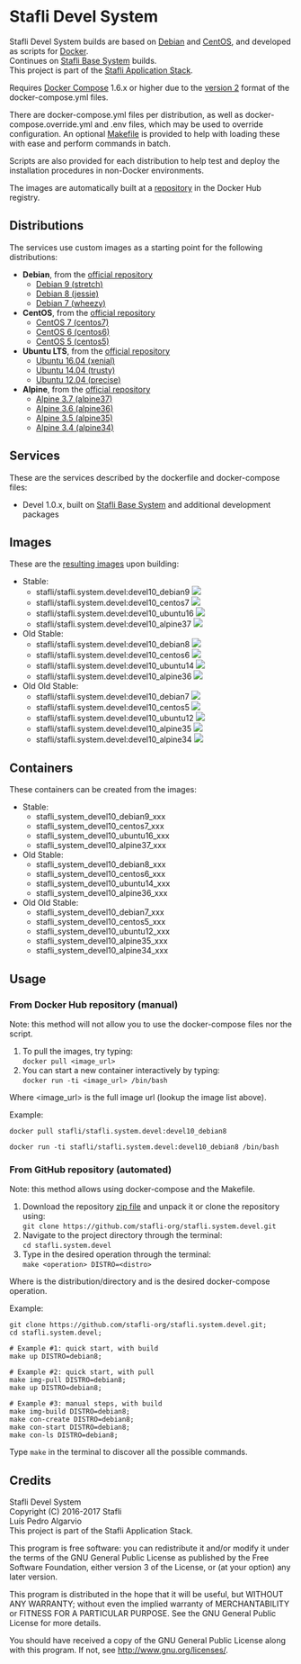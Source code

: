 # Stafli Devel System
Stafli Devel System builds are based on [Debian](https://www.debian.org) and [CentOS](https://www.centos.org), and developed as scripts for [Docker](https://www.docker.com).  
Continues on [Stafli Base System](https://github.com/stafli-org/stafli.system.base) builds.  
This project is part of the [Stafli Application Stack](https://github.com/stafli-org).

Requires [Docker Compose](https://docs.docker.com/compose) 1.6.x or higher due to the [version 2](https://docs.docker.com/compose/compose-file/#versioning) format of the docker-compose.yml files.

There are docker-compose.yml files per distribution, as well as docker-compose.override.yml and .env files, which may be used to override configuration.
An optional [Makefile](../../tree/master/Makefile) is provided to help with loading these with ease and perform commands in batch.

Scripts are also provided for each distribution to help test and deploy the installation procedures in non-Docker environments.

The images are automatically built at a [repository](https://hub.docker.com/r/stafli/stafli.system.devel) in the Docker Hub registry.

## Distributions
The services use custom images as a starting point for the following distributions:
- __Debian__, from the [official repository](https://hub.docker.com/_/debian)
  - [Debian 9 (stretch)](../../tree/master/debian9)
  - [Debian 8 (jessie)](../../tree/master/debian8)
  - [Debian 7 (wheezy)](../../tree/master/debian7)
- __CentOS__, from the [official repository](https://hub.docker.com/_/centos)
  - [CentOS 7 (centos7)](../../tree/master/centos7)
  - [CentOS 6 (centos6)](../../tree/master/centos6)
  - [CentOS 5 (centos5)](../../tree/master/centos5)
- __Ubuntu LTS__, from the [official repository](https://hub.docker.com/_/ubuntu)
  - [Ubuntu 16.04 (xenial)](../../tree/master/ubuntu16)
  - [Ubuntu 14.04 (trusty)](../../tree/master/ubuntu14)
  - [Ubuntu 12.04 (precise)](../../tree/master/ubuntu12)
- __Alpine__, from the [official repository](https://hub.docker.com/_/alpine)
  - [Alpine 3.7 (alpine37)](../../tree/master/alpine37)
  - [Alpine 3.6 (alpine36)](../../tree/master/alpine36)
  - [Alpine 3.5 (alpine35)](../../tree/master/alpine35)
  - [Alpine 3.4 (alpine34)](../../tree/master/alpine34)

## Services
These are the services described by the dockerfile and docker-compose files:
- Devel 1.0.x, built on [Stafli Base System](https://github.com/stafli-org/stafli.system.base) and additional development packages

## Images
These are the [resulting images](https://hub.docker.com/r/stafli/stafli.system.devel/tags) upon building:
- Stable:
  - stafli/stafli.system.devel:devel10_debian9     [![](https://images.microbadger.com/badges/image/stafli/stafli.system.devel:devel10_debian9.svg)](https://microbadger.com/images/stafli/stafli.system.devel:devel10_debian9 "Get your own image badge on microbadger.com")
  - stafli/stafli.system.devel:devel10_centos7      [![](https://images.microbadger.com/badges/image/stafli/stafli.system.devel:devel10_centos7.svg)](https://microbadger.com/images/stafli/stafli.system.devel:devel10_centos7 "Get your own image badge on microbadger.com")
  - stafli/stafli.system.devel:devel10_ubuntu16   [![](https://images.microbadger.com/badges/image/stafli/stafli.system.devel:devel10_ubuntu16.svg)](https://microbadger.com/images/stafli/stafli.system.devel:devel10_ubuntu16 "Get your own image badge on microbadger.com")
  - stafli/stafli.system.devel:devel10_alpine37    [![](https://images.microbadger.com/badges/image/stafli/stafli.system.devel:devel10_alpine37.svg)](https://microbadger.com/images/stafli/stafli.system.devel:devel10_alpine37 "Get your own image badge on microbadger.com")
- Old Stable:
  - stafli/stafli.system.devel:devel10_debian8     [![](https://images.microbadger.com/badges/image/stafli/stafli.system.devel:devel10_debian8.svg)](https://microbadger.com/images/stafli/stafli.system.devel:devel10_debian8 "Get your own image badge on microbadger.com")
  - stafli/stafli.system.devel:devel10_centos6      [![](https://images.microbadger.com/badges/image/stafli/stafli.system.devel:devel10_centos6.svg)](https://microbadger.com/images/stafli/stafli.system.devel:devel10_centos6 "Get your own image badge on microbadger.com")
  - stafli/stafli.system.devel:devel10_ubuntu14   [![](https://images.microbadger.com/badges/image/stafli/stafli.system.devel:devel10_ubuntu14.svg)](https://microbadger.com/images/stafli/stafli.system.devel:devel10_ubuntu14 "Get your own image badge on microbadger.com")
  - stafli/stafli.system.devel:devel10_alpine36    [![](https://images.microbadger.com/badges/image/stafli/stafli.system.devel:devel10_alpine36.svg)](https://microbadger.com/images/stafli/stafli.system.devel:devel10_alpine36 "Get your own image badge on microbadger.com")
- Old Old Stable:
  - stafli/stafli.system.devel:devel10_debian7      [![](https://images.microbadger.com/badges/image/stafli/stafli.system.devel:devel10_debian7.svg)](https://microbadger.com/images/stafli/stafli.system.devel:devel10_debian7 "Get your own image badge on microbadger.com")
  - stafli/stafli.system.devel:devel10_centos5      [![](https://images.microbadger.com/badges/image/stafli/stafli.system.devel:devel10_centos5.svg)](https://microbadger.com/images/stafli/stafli.system.devel:devel10_centos5 "Get your own image badge on microbadger.com")
  - stafli/stafli.system.devel:devel10_ubuntu12   [![](https://images.microbadger.com/badges/image/stafli/stafli.system.devel:devel10_ubuntu12.svg)](https://microbadger.com/images/stafli/stafli.system.devel:devel10_ubuntu12 "Get your own image badge on microbadger.com")
  - stafli/stafli.system.devel:devel10_alpine35     [![](https://images.microbadger.com/badges/image/stafli/stafli.system.devel:devel10_alpine35.svg)](https://microbadger.com/images/stafli/stafli.system.devel:devel10_alpine35 "Get your own image badge on microbadger.com")
  - stafli/stafli.system.devel:devel10_alpine34     [![](https://images.microbadger.com/badges/image/stafli/stafli.system.devel:devel10_alpine34.svg)](https://microbadger.com/images/stafli/stafli.system.devel:devel10_alpine34 "Get your own image badge on microbadger.com")

## Containers
These containers can be created from the images:
- Stable:
  - stafli_system_devel10_debian9_xxx
  - stafli_system_devel10_centos7_xxx
  - stafli_system_devel10_ubuntu16_xxx
  - stafli_system_devel10_alpine37_xxx
- Old Stable:
  - stafli_system_devel10_debian8_xxx
  - stafli_system_devel10_centos6_xxx
  - stafli_system_devel10_ubuntu14_xxx
  - stafli_system_devel10_alpine36_xxx
- Old Old Stable:
  - stafli_system_devel10_debian7_xxx
  - stafli_system_devel10_centos5_xxx
  - stafli_system_devel10_ubuntu12_xxx
  - stafli_system_devel10_alpine35_xxx
  - stafli_system_devel10_alpine34_xxx

## Usage

### From Docker Hub repository (manual)

Note: this method will not allow you to use the docker-compose files nor the script.

1. To pull the images, try typing:  
`docker pull <image_url>`
2. You can start a new container interactively by typing:  
`docker run -ti <image_url> /bin/bash`

Where <image_url> is the full image url (lookup the image list above).

Example:
```
docker pull stafli/stafli.system.devel:devel10_debian8

docker run -ti stafli/stafli.system.devel:devel10_debian8 /bin/bash
```

### From GitHub repository (automated)

Note: this method allows using docker-compose and the Makefile.

1. Download the repository [zip file](https://github.com/stafli-org/stafli.system.devel/archive/master.zip) and unpack it or clone the repository using:  
`git clone https://github.com/stafli-org/stafli.system.devel.git`
2. Navigate to the project directory through the terminal:  
`cd stafli.system.devel`
3. Type in the desired operation through the terminal:  
`make <operation> DISTRO=<distro>`

Where <distro> is the distribution/directory and <operation> is the desired docker-compose operation.

Example:
```
git clone https://github.com/stafli-org/stafli.system.devel.git;
cd stafli.system.devel;

# Example #1: quick start, with build
make up DISTRO=debian8;

# Example #2: quick start, with pull
make img-pull DISTRO=debian8;
make up DISTRO=debian8;

# Example #3: manual steps, with build
make img-build DISTRO=debian8;
make con-create DISTRO=debian8;
make con-start DISTRO=debian8;
make con-ls DISTRO=debian8;
```

Type `make` in the terminal to discover all the possible commands.

## Credits
Stafli Devel System  
Copyright (C) 2016-2017 Stafli  
Luís Pedro Algarvio  
This project is part of the Stafli Application Stack.

This program is free software: you can redistribute it and/or modify
it under the terms of the GNU General Public License as published by
the Free Software Foundation, either version 3 of the License, or
(at your option) any later version.

This program is distributed in the hope that it will be useful,
but WITHOUT ANY WARRANTY; without even the implied warranty of
MERCHANTABILITY or FITNESS FOR A PARTICULAR PURPOSE.  See the
GNU General Public License for more details.

You should have received a copy of the GNU General Public License
along with this program.  If not, see <http://www.gnu.org/licenses/>.
